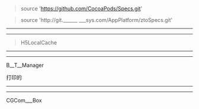 



> source 'https://github.com/CocoaPods/Specs.git'




> source 'http://git.______
___sys.com/AppPlatform/ztoSpecs.git'




<hr>



<hr>





> H5LocalCache







<hr>


<hr>



B__T__Manager

打印的






<hr>


<hr>



CGCom___Box




